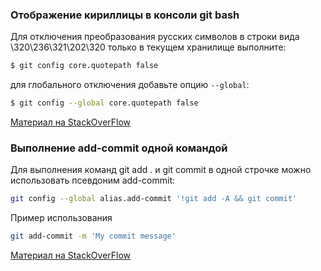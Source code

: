 ### Отображение кириллицы в консоли git bash

Для отключения преобразования русских символов в строки вида \320\236\321\202\320  только в текущем хранилище выполните:

```bash
$ git config core.quotepath false
```

для глобального отключения добавьте опцию `--global`:

```bash
$ git config --global core.quotepath false
```

[Материал на StackOverFlow](https://ru.stackoverflow.com/questions/770949/%D0%A0%D1%83%D1%81%D0%B8%D1%84%D0%B8%D0%BA%D0%B0%D1%86%D0%B8%D1%8F-git-%D0%B2-%D0%BA%D0%BE%D0%BD%D1%81%D0%BE%D0%BB%D0%B8)

### Выполнение add-commit одной командой

Для выполнения команд git add . и git commit  в одной строчке можно использовать псевдоним add-commit:

```bash
git config --global alias.add-commit '!git add -A && git commit'
```

Пример использования

```bash
git add-commit -m 'My commit message'
```

[Материал на StackOverFlow](https://stackoverflow.com/questions/4298960/git-add-and-commit-in-one-command)